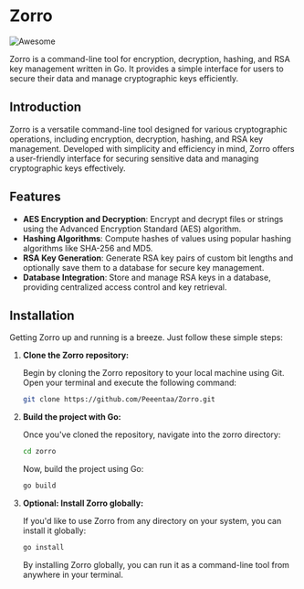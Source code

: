 # Zorro
![Awesome](https://awesome.re/badge.svg)

Zorro is a command-line tool for encryption, decryption, hashing, and RSA key management written in Go. It provides a simple interface for users to secure their data and manage cryptographic keys efficiently.

## Introduction

Zorro is a versatile command-line tool designed for various cryptographic operations, including encryption, decryption, hashing, and RSA key management. Developed with simplicity and efficiency in mind, Zorro offers a user-friendly interface for securing sensitive data and managing cryptographic keys effectively.

## Features

- **AES Encryption and Decryption**: Encrypt and decrypt files or strings using the Advanced Encryption Standard (AES) algorithm.
- **Hashing Algorithms**: Compute hashes of values using popular hashing algorithms like SHA-256 and MD5.
- **RSA Key Generation**: Generate RSA key pairs of custom bit lengths and optionally save them to a database for secure key management.
- **Database Integration**: Store and manage RSA keys in a database, providing centralized access control and key retrieval.

## Installation

Getting Zorro up and running is a breeze. Just follow these simple steps:

1. **Clone the Zorro repository:**

   Begin by cloning the Zorro repository to your local machine using Git. Open your terminal and execute the following command:

   ```bash
   git clone https://github.com/Peeentaa/Zorro.git
   ```
   
2.  **Build the project with Go:**

    Once you've cloned the repository, navigate into the zorro directory:

    ```bash
    cd zorro
    ```

    Now, build the project using Go:

    ```bash
    go build
    ```

3. **Optional: Install Zorro globally:**

    If you'd like to use Zorro from any directory on your system, you can install it globally:

    ```bash
    go install
    ```
   By installing Zorro globally, you can run it as a command-line tool from anywhere in your terminal.
